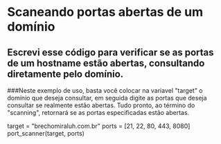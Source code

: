 # Scaneando portas abertas de um domínio

## Escrevi esse código para verificar se as portas de um hostname estão abertas, consultando diretamente pelo domínio.

###Neste exemplo de uso, basta você colocar na variavel "target" o domínio que deseja consultar, em seguida digite as portas que deseja consultar se realmente estão abertas. Tudo pronto, ao término do "scanning", retornará se as portas especificadas estão abertas.

target = "brechomiraluh.com.br"
ports = [21, 22, 80, 443, 8080]
port_scanner(target, ports)
